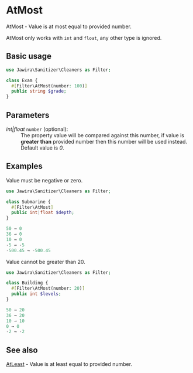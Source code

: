 # AtMost

AtMost - Value is at most equal to provided number.

AtMost only works with `int` and `float`, any other type is ignored.

## Basic usage

```php
use Jawira\Sanitizer\Cleaners as Filter;

class Exam {
  #[Filter\AtMost(number: 100)]
  public string $grade;
}
```

## Parameters

<dl>
<dt><em>int|float</em> <code>number</code> (optional):</dt>
<dd>
The property value will be compared against this number, if value is
<strong>greater than</strong> provided number then this number will be used
instead.<br>
Default value is <em>0</em>.
</dd>
</dl>

## Examples

Value must be negative or zero.

```php
use Jawira\Sanitizer\Cleaners as Filter;

class Submarine {
  #[Filter\AtMost]
  public int|float $depth;
}
```

```php
50 → 0
36 → 0
10 → 0
-5 → -5
-500.45 → -500.45
```

Value cannot be greater than 20.

```php
use Jawira\Sanitizer\Cleaners as Filter;

class Building {
  #[Filter\AtMost(number: 20)]
  public int $levels;
}
```

```php
50 → 20
36 → 20
10 → 10
0 → 0
-2 → -2
```

## See also

[AtLeast](AtLeast.md) - Value is at least equal to provided number.
